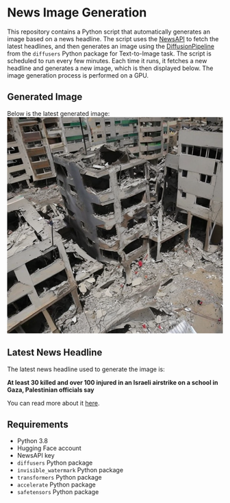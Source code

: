 # News Image Generation
This repository contains a Python script that automatically generates an image based on a news headline. The script uses the [NewsAPI](https://newsapi.org/) to fetch the latest headlines, and then generates an image using the [DiffusionPipeline](https://github.com/huggingface/diffusers) from the `diffusers` Python package for Text-to-Image task.
The script is scheduled to run every few minutes. Each time it runs, it fetches a new headline and generates a new image, which is then displayed below. The image generation process is performed on a GPU.

## Generated Image
Below is the latest generated image:
![Generated Image](image.png)

## Latest News Headline
The latest news headline used to generate the image is:

**At least 30 killed and over 100 injured in an Israeli airstrike on a school in Gaza, Palestinian officials say**

You can read more about it [here](https://news.google.com/rss/articles/CBMiWmh0dHBzOi8vd3d3LmNubi5jb20vMjAyNC8wNy8yNy9taWRkbGVlYXN0L2lzcmFlbC1nYXphLWRlaXItYWwtYmFsYWgtc2Nob29sLWludGwvaW5kZXguaHRtbNIBU2h0dHBzOi8vYW1wLmNubi5jb20vY25uLzIwMjQvMDcvMjcvbWlkZGxlZWFzdC9pc3JhZWwtZ2F6YS1kZWlyLWFsLWJhbGFoLXNjaG9vbC1pbnRs?oc=5).

## Requirements
- Python 3.8
- Hugging Face account
- NewsAPI key
- `diffusers` Python package
- `invisible_watermark` Python package
- `transformers` Python package
- `accelerate` Python package
- `safetensors` Python package
